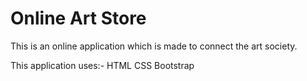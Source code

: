 # Online Art Store
This is an online application which is made to connect the art society.

This application uses:-
HTML
CSS
Bootstrap


